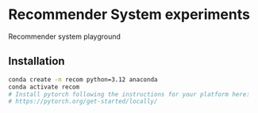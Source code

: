 # Recommender System experiments

Recommender system playground

## Installation

```bash
conda create -n recom python=3.12 anaconda
conda activate recom
# Install pytorch following the instructions for your platform here:
# https://pytorch.org/get-started/locally/
```
